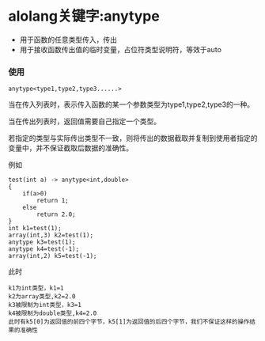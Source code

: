 # alolang关键字:anytype

* 用于函数的任意类型传入，传出
* 用于接收函数传出值的临时变量，占位符类型说明符，等效于auto

### 使用
```
anytype<type1,type2,type3......>
```
当在传入列表时，表示传入函数的某一个参数类型为type1,type2,type3的一种。

当在传出列表时，返回值需要自己指定一个类型。

若指定的类型与实际传出类型不一致，则将传出的数据截取并复制到使用者指定的变量中，并不保证截取后数据的准确性。

例如

```
test(int a) -> anytype<int,double>
{
	if(a>0)
		return 1;
	else
		return 2.0;
}
int k1=test(1);
array(int,3) k2=test(1);
anytype k3=test(1);
anytype k4=test(-1);
array(int,2) k5=test(-1);
```

此时

```
k1为int类型，k1=1
k2为array类型,k2=2.0
k3被限制为int类型，k3=1
k4被限制为double类型,k4=2.0
此时有k5[0]为返回值的前四个字节，k5[1]为返回值的后四个字节，我们不保证这样的操作结果的准确性
```


